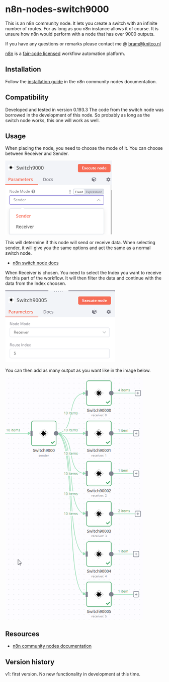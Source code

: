 # n8n-nodes-switch9000

This is an n8n community node. It lets you create a switch with an infinite number of routes. 
For as long as you n8n instance allows it of course. 
It is unsure how n8n would perform with a node that has over 9000 outputs.

If you have any questions or remarks please contact me @ bram@knitco.nl


[n8n](https://n8n.io/) is a [fair-code licensed](https://docs.n8n.io/reference/license/) workflow automation platform.

## Installation

Follow the [installation guide](https://docs.n8n.io/integrations/community-nodes/installation/) in the n8n community nodes documentation.

## Compatibility

Developed and tested in version 0.193.3
The code from the switch node was borrowed in the development of this node. So probably as long as the switch node works, this one will work as well.

## Usage

When placing the node, you need to choose the mode of it. You can choose between Receiver and Sender.

![Mode](https://github.com/bramkn/n8n-nodes-switch9000/blob/master/images/mode.png)

This will determine if this node will send or receive data.
When selecting sender, it will give you the same options and act the same as a normal switch node.
* [n8n switch node docs](https://docs.n8n.io/integrations/builtin/core-nodes/n8n-nodes-base.switch/)

When Receiver is chosen. You need to select the Index you want to receive for this part of the workflow. It will then filter the data and continue with the data from the Index choosen.

![Receiver](https://github.com/bramkn/n8n-nodes-switch9000/blob/master/images/receiver.png)

You can then add as many output as you want like in the image below.

![Switch9000](https://github.com/bramkn/n8n-nodes-switch9000/blob/master/images/switch9000.png)

## Resources

* [n8n community nodes documentation](https://docs.n8n.io/integrations/community-nodes/)

## Version history

v1: first version.
No new functionality in development at this time.


